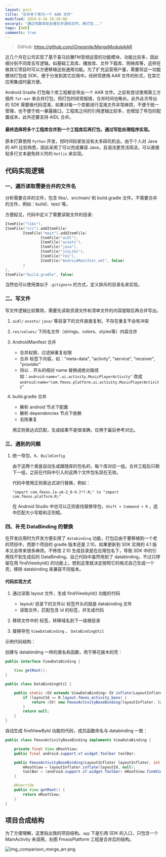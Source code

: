 ```yaml
---
layout: post
title: "合并多个库为一个 AAR 文件"
modified: 2018-8-16 18:30:00
excerpt: "通过写脚本批处理合并源码文件，再打包..."
tags: [AAR]
comments: true
---
```


> GitHub: <https://github.com/iOnesmile/MergeModuleAAR>



近几个月在公司实现了基于喜马拉雅FM音频运营的功能模块，功能比较多，因此细分到不同库去写逻辑。如基础工具库、播放库、文件下载库、网络库等，这样在做其它项目时可以方便移植这些通用功能。为了扩充运营用户量，需要将这一功能模块打包成 SDK，便于分发到其它应用中。经研究使用 AAR 文件的形式，在其它应用集成时最方便。

Android Gradle 打包每个库工程都会导出一个 AAR 文件。之前有尝试使用第三方插件 `fat-aar` 来合并打包，但打包时经常报错，合并时间也略长。此外此次导出的 SDK 需要做代码混淆，如果对每一个库都进行混淆文件非常麻烦，不便于统一管理，也不便于统一暴露接口。工程库之间的引用逻辑比较多，也增加了导包的配置成本，此外还要支持 AIDL 合并。


#### 最终选择将多个工程库合并到一个工程库后再打包，通过写批处理程序实现。


原本打算使用 `Python` 开发，但时间较紧张没有太多踩坑机会。由于个人对 Java 的 API 比较熟悉，因此采用了可以完成兼容 Java，且语法更灵活简洁，可以直接贴多行文本避免转义符的 `Kotlin` 来实现。


## 代码实现逻辑

### 一、遍历读取需要合并的文件名

分析需要合并的文件，包含 libs/、src/main/ 和 build.gradle 文件。不需要合并的文件，例如：build/、test/ 等。

方便起见，代码中定义了需要读取文件的目录:

```kotlin
ItemFile("libs"),
ItemFile("src").addItemFile(
        ItemFile("main").addItemFile(
                ItemFile("aidl"),
                ItemFile("assets"),
                ItemFile("java"),
                ItemFile("jniLibs"),
                ItemFile("res"),
                ItemFile("AndroidManifest.xml", false)
        )
),
ItemFile("build.gradle", false)
```

当然也可以使用类似于 `.gitignore` 的方式，定义排斥的目录名来实现。



### 二、写文件

写文件逻辑比较繁琐，需要先读取资源文件和清单文件的内容提取后再合并写出。

1. `aidl/` `assets/` `java/` 等目录下的文件直接复制，不存在重复不会有冲突
2. `res/values/` 下同名文件（strings、colors、styles等）内容合并
3. AndroidManifest 合并   
	- 合并权限，过滤掉重复权限
	- 合并 <application> 标签下内容，如："meta-data", "activity", "service", "receiver", "provider"
	- 将以 `.` 开头的相对 name 替换成绝对路径   
		如：`android:name=".ui.activity.MusicPlayerActivity"` 改成 `android:name="com.fmxos.platform.ui.activity.MusicPlayerActivity"`

4. build.gradle 合并
	- 解析 android 节点下配置
	- 解析 dependencies 节点下依赖
	- 去除重复
	
	用正则表达式匹配，生成结果不是很准确，仅用于最后参考对比。


### 三、遇到的问题

1. 统一导包、`R`、`BuildConfig`
	
	由于这两个类是自动生成跟随库的包名的，每个库对应一组。合并工程后只剩下一组，之前在代码中引入的这两个文件包名现在无效。  
	  
	代码中使用正则表达式进行替换，例如： 
	
	```
	"import com.fmxos.[a-zA-Z_0-9.]*?.R;" to "import com.fmxos.platform.R;"
	```
	
	在 Android Studio 中也可以正则查找替换导包，`Shift + Command + R` ，选中匹配大小写框和正则框。


### 四、补充 DataBinding 的替换

在开发应用时为开发方便实用了 `databinding` 功能，打包后由于要移植到一个老的项目中，而那个项目的 gradle 版本还是 2.10，如果更新到 SDK 实用的 4.1 版本又会带来很多麻烦。不修改 2.10 生成目录是在应用包名下，导致 SDK 中的引用找不到生成后的 DataBinding。自己代码中虽然用到了 databinding，不过只停留在用 findViewbyId() 的功能上，想到这里就决定按照它的格式自己生成一个壳，移除 databinding 来兼容不同版本。

#### 代码实现方式

1. 通过读取 layout 文件，生成 findViewbyId() 功能的代码
	- layout/ 目录下的文件以 <layout> 标签开头的就是 databinding 文件
	- 读取文件，匹配包含 id 的标签，并生成代码

2. 移除文件中的 <layout> 标签，转移域名到下一级根目录

3. 替换导包 `ViewDataBinding` 、 `DataBindingUtil`

示例代码结构：

创建与 databinding 一样的类名和函数，用于移花接木的壳：

```java
public interface ViewDataBinding {

    View getRoot();
}

public class DataBindingUtil {

    public static <SV extends ViewDataBinding> SV inflate(LayoutInflater layoutInflater, int layoutId, Object o, boolean b) {
        if (layoutId == R.layout.fmxos_activity_base) {
            return (SV) new FmxosActivityBaseBinding(layoutInflater, layoutId);
        }
        return null;
    }
}
```

自动生成 findViewById 功能的代码，成员函数命名与 databinding 一致：

```java
public class FmxosActivityBaseBinding implements ViewDataBinding {

    private final View mRootView;
    public final android.support.v7.widget.Toolbar toolBar;

    public FmxosActivityBaseBinding(LayoutInflater layoutInflater, int layoutId) {
        mRootView = layoutInflater.inflate(layoutId, null);
        toolBar = (android.support.v7.widget.Toolbar) mRootView.findViewById(R.id.tool_bar);
    }

    @Override
    public View getRoot() {
        return mRootView;
    }
}
```



## 项目合成结构

为了方便理解，这里贴出我的项目结构。`app` 下是引用 SDK 的入口，只包含一个 MainActivity 来调用，右图 FmxosPlatform 工程是合并后的结构。

![img_comparison_merge_arr.png](http://www.ionesmile.com/images/android/img_comparison_merge_arr.png)


